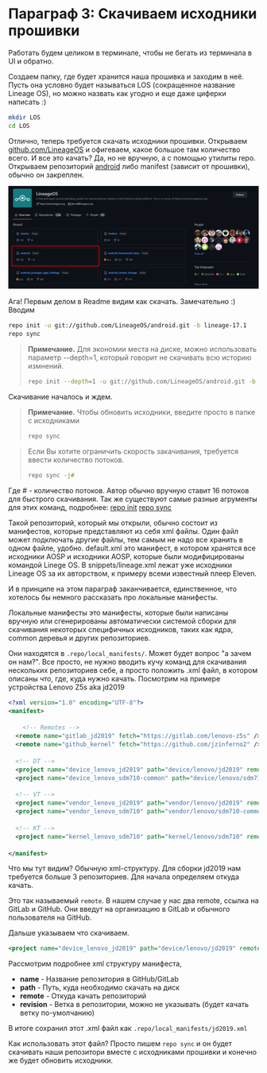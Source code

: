 # Параграф 3: Скачиваем исходники прошивки

Работать будем целиком в терминале, чтобы не бегать из терминала в UI и обратно.

Создаем папку, где будет хранится наша прошивка и заходим в неё. Пусть она условно будет называться LOS (сокращенное название Lineage OS), но можно назвать как угодно и еще даже циферки написать :)

```bash
mkdir LOS
cd LOS
```

Отлично, теперь требуется скачать исходники прошивки. Открываем [github.com/LineageOS](https://github.com/LineageOS) и офигеваем, какое большое там количество всего. И все это качать? Да, но не вручную, а с помощью утилиты repo. Открываем репозиторий [android](https://github.com/LineageOS/android) либо manifest (зависит от прошивки), обычно он закреплен.

<p align="center">
    <img src="../Chapter1/images/15.png"/>
</p>

Ага! Первым делом в Readme видим как скачать. Замечательно :) Вводим

```bash
repo init -u git://github.com/LineageOS/android.git -b lineage-17.1
repo sync
```

> **Примечание.** Для экономии места на диске, можно использовать параметр --depth=1, который говорит не скачивать всю историю измнений.
> ```bash
> repo init --depth=1 -u git://github.com/LineageOS/android.git -b lineage-17.1 --git-lfs
> ```

Скачивание началось и ждем.

> **Примечание.** Чтобы обновить исходники, введите просто в папке с исходниками
> ```bash
> repo sync
> ```

 > Если Вы хотите ограничить скорость закачивания, требуется ввести количество потоков.
> ```bash
> repo sync -j#
> ```

Где # - количество потоков. Автор обычно вручную ставит 16 потоков для быстрого скачивания. Так же существуют самые разные агрументы для этих команд, подробнее: [repo init](https://git-repo.info/en/docs/multi-repos/git-repo-init/) [repo sync](https://git-repo.info/en/docs/multi-repos/git-repo-sync/)

Такой репозиторий, который мы открыли, обычно состоит из манифестов, которые представляют из себя xml файлы. Один файл может подключать другие файлы, тем самым не надо все хранить в одном файле, удобно. default.xml это манифест, в котором хранятся все исходники AOSP и исходники AOSP, которые были модифицированы командой Linege OS. В snippets/lineage.xml лежат уже исходники Lineage OS за их авторством, к примеру всеми известный плеер Eleven.

И в принципе на этом параграф заканчивается, единственное, что хотелось бы немного рассказать про локальные манифесты.

Локальные манифесты это манифесты, которые были написаны вручную или сгенерированы автоматически системой сборки для скачивания некоторых специфичных исходников, таких как ядра, common деревья и других репозиториев.

Они находятся в `.repo/local_manifests/`. Может будет вопрос "а зачем он нам?". Все просто, не нужно вводить кучу команд для скачивания нескольких репозиториев себе, а просто положить .xml файл, в котором описаны что, где, куда нужно качать. Посмотрим на примере устройства Lenovo Z5s aka jd2019

```xml
<?xml version="1.0" encoding="UTF-8"?>
<manifest>

    <!-- Remotes -->
  <remote name="gitlab_jd2019" fetch="https://gitlab.com/lenovo-z5s" />
  <remote name="github_kernel" fetch="https://github.com/jzinferno2" />

  <!-- DT -->
  <project name="device_lenovo_jd2019" path="device/lenovo/jd2019" remote="gitlab_jd2019" revision="thirteen" />
  <project name="device_lenovo_sdm710-common" path="device/lenovo/sdm710-common" remote="gitlab_jd2019" revision="thirteen/stable" />

  <!-- VT -->
  <project name="vendor_lenovo_jd2019" path="vendor/lenovo/jd2019" remote="gitlab_jd2019" revision="twelve" />
  <project name="vendor_lenovo_sdm710" path="vendor/lenovo/sdm710-common" remote="gitlab_jd2019" revision="thirteen" />

  <!-- KT -->
  <project name="kernel_lenovo_sdm710" path="kernel/lenovo/sdm710" remote="github_kernel" revision="thirteen" />

</manifest>
```

Что мы тут видим? Обычную xml-структуру. Для сборки jd2019 нам требуется больше 3 репозиториев. Для начала определяем откуда качать. 

Это так называемый `remote`. В нашем случае у нас два remote, ссылка на GitLab и GitHub.
Они введут на организацию в GitLab и обычного пользователя на GitHub. 

Дальше указываем что скачиваем.
```xml
<project name="device_lenovo_jd2019" path="device/lenovo/jd2019" remote="gitlab_jd2019" revision="thirteen" />
```

Рассмотрим подробнее xml структуру манифеста,

* **name** - Название репозитория в GitHub/GitLab
* **path** - Путь, куда необходимо скачать на диск
* **remote** - Откуда качать репозиторий
* **revision** - Ветка в репозитории, можно не указывать (будет качать ветку по-умолчанию)

В итоге сохранил этот .xml файл как `.repo/local_manifests/jd2019.xml`

Как использовать этот файл? Просто пишем `repo sync` и он будет скачивать наши репозитори вместе с исходниками прошивки и конечно же будет обновить исходники.
